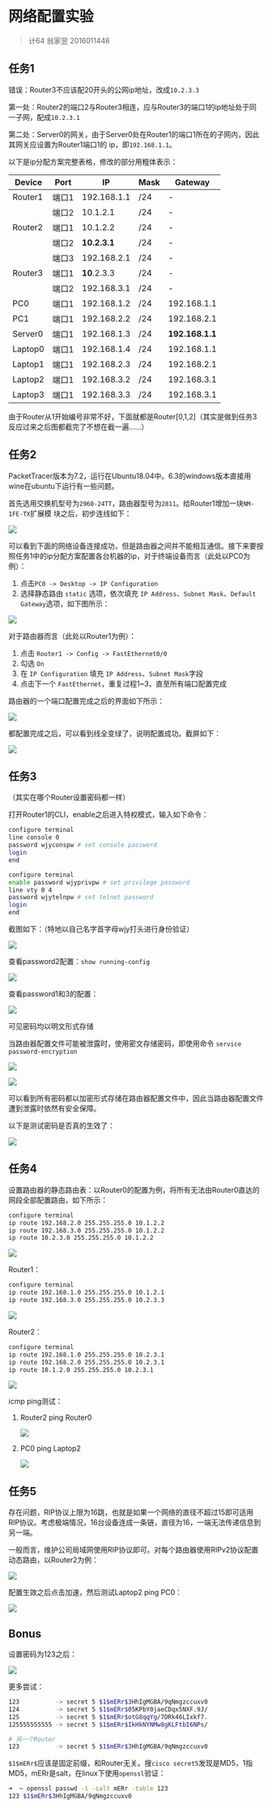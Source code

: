 # 网络配置实验

> 计64 翁家翌 2016011446



## 任务1

错误：Router3不应该配20开头的公网ip地址，改成`10.2.3.3`

第一处：Router2的端口2与Router3相连，应与Router3的端口1的ip地址处于同一子网，配成`10.2.3.1`

第二处：Server0的网关，由于Server0处在Router1的端口1所在的子网内，因此其网关应设置为Router1端口1的 ip，即`192.168.1.1`。

以下是ip分配方案完整表格，修改的部分用粗体表示：

| Device  | Port         | IP           | Mask | Gateway     |
| ------- | ------------ | ------------ | ---- | ----------- |
| Router1 | 端口1        | 192.168.1.1  | /24  | -           |
| | 端口2   | 10.1.2.1     | /24          | -    |
| Router2 | 端口1        | 10.1.2.2     | /24  | -           |
| | 端口2   | **10.2.3.1** | /24          | -    |
| | 端口3   | 192.168.2.1  | /24          | -    |
| Router3 | 端口1        | **10**.2.3.3 | /24  | -           |
| | 端口2   | 192.168.3.1  | /24          | -    |
| PC0     | 端口1        | 192.168.1.2  | /24  | 192.168.1.1 |
| PC1     | 端口1        | 192.168.2.2  | /24  | 192.168.2.1 |
| Server0 | 端口1        | 192.168.1.3  | /24  | **192.168.1.1** |
| Laptop0 | 端口1        | 192.168.1.4  | /24  | 192.168.1.1 |
| Laptop1 | 端口1        | 192.168.2.3  | /24  | 192.168.2.1 |
| Laptop2 | 端口1        | 192.168.3.2  | /24  | 192.168.3.1 |
| Laptop3 | 端口1        | 192.168.3.3  | /24  | 192.168.3.1 |

由于Router从1开始编号非常不好，下面就都是Router[0,1,2]（其实是做到任务3反应过来之后图都截完了不想在截一遍……）

## 任务2

PacketTracer版本为7.2，运行在Ubuntu18.04中。6.3的windows版本直接用wine在ubuntu下运行有一些问题。

首先选用交换机型号为`2960-24TT`，路由器型号为`2811`。给Router1增加一块`NM-1FE-TX`扩展模
块之后，初步连线如下：

![](pic/first.png)

可以看到下面的网络设备连接成功，但是路由器之间并不能相互通信。接下来要按照任务1中的ip分配方案配置各台机器的ip，对于终端设备而言（此处以PC0为例）：

1. 点击`PC0 -> Desktop -> IP Configuration`
2. 选择静态路由 `static` 选项，依次填充 `IP Address`、`Subnet Mask`、`Default Gateway`选项，如下图所示：

![](pic/pc0.png)

对于路由器而言（此处以Router1为例）：

1. 点击 `Router1 -> Config -> FastEthernet0/0`
2. 勾选 `On`
3. 在 `IP Configuration` 填充 `IP Address`、`Subnet Mask`字段
4. 点击下一个 `FastEthernet`，重复过程1~3，直至所有端口配置完成

路由器的一个端口配置完成之后的界面如下所示：

![](pic/router1.png)

都配置完成之后，可以看到线全变绿了，说明配置成功。截屏如下：

![](pic/success.png)

## 任务3

（其实在哪个Router设置密码都一样）

打开Router1的CLI，enable之后进入特权模式，输入如下命令：

```bash
configure terminal
line console 0
password wjyconspw # set console password
login
end

configure terminal
enable password wjyprivpw # set privilege password
line vty 0 4
password wjytelnpw # set telnet password
login
end
```

截图如下：（特地以自己名字首字母wjy打头进行身份验证）

![](pic/passwd.png)

查看password2配置：`show running-config`

![](pic/pwd2.png)

查看password1和3的配置：

![](pic/pwd13.png)

可见密码均以明文形式存储

当路由器配置文件可能被泄露时，使用密文存储密码，即使用命令 `service password-encryption`

![](pic/encpwd2.png)

![](pic/encpwd13.png)

可以看到所有密码都以加密形式存储在路由器配置文件中，因此当路由器配置文件遭到泄露时依然有安全保障。

以下是测试密码是否真的生效了：

![](pic/pwdtest.png)

## 任务4

设置路由器的静态路由表：以Router0的配置为例，将所有无法由Router0直达的网段全部配置路由，如下所示：

```bash
configure terminal
ip route 192.168.2.0 255.255.255.0 10.1.2.2
ip route 192.168.3.0 255.255.255.0 10.1.2.2
ip route 10.2.3.0 255.255.255.0 10.1.2.2
```

![](pic/r0.png)

Router1：

```bash
configure terminal
ip route 192.168.1.0 255.255.255.0 10.1.2.1
ip route 192.168.3.0 255.255.255.0 10.2.3.3
```

![](pic/r1.png)

Router2：

```bash
configure terminal
ip route 192.168.1.0 255.255.255.0 10.2.3.1
ip route 192.168.2.0 255.255.255.0 10.2.3.1
ip route 10.1.2.0 255.255.255.0 10.2.3.1
```

![](pic/r2.png)

icmp ping测试：

1. Router2 ping Router0

   ![](pic/r3-r1.png)

2. PC0 ping Laptop2

   ![](pic/pc0-lp.png)

## 任务5

存在问题，RIP协议上限为16跳，也就是如果一个网络的直径不超过15即可适用RIP协议。考虑极端情况，16台设备连成一条链，直径为16，一端无法传递信息到另一端。

一般而言，维护公司局域网使用RIP协议即可。对每个路由器使用RIPv2协议配置动态路由，以Router2为例：

![](pic/rip2.png)

配置生效之后点击加速，然后测试Laptop2 ping PC0：

![](pic/rp.png)

## Bonus

设置密码为123之后：

![](pic/sec.png)

更多尝试：

```bash
123          -> secret 5 $1$mERr$3HhIgMGBA/9qNmgzccuxv0
124          -> secret 5 $1$mERr$05KPbY0jaeCDqx5NXF.9J/
125          -> secret 5 $1$mERr$otG8qqYg/7DRk46LIxkf7.
125555555555 -> secret 5 $1$mERr$IkHkNYNMw8gKLFtbI6NPs/

# 另一个Router
123          -> secret 5 $1$mERr$3HhIgMGBA/9qNmgzccuxv0
```

`$1$mERr$`应该是固定前缀，和Router无关。搜`cisco secret5`发现是MD5，1指MD5，mERr是salt，在linux下使用`openssl`验证：

```bash
➜  ~ openssl passwd -1 -salt mERr -table 123
123	$1$mERr$3HhIgMGBA/9qNmgzccuxv0
```

